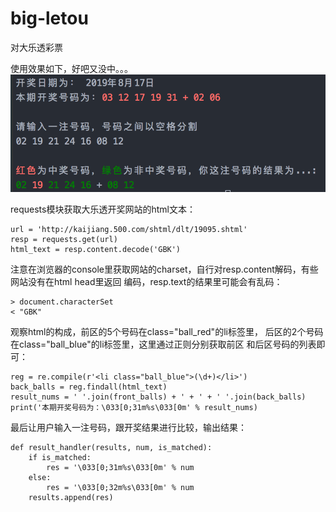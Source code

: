 # big-letou
对大乐透彩票  

使用效果如下，好吧又没中。。。  
![image](https://github.com/mikellxy/big-letou/blob/master/images/example.png)

requests模块获取大乐透开奖网站的html文本：  
```.env
url = 'http://kaijiang.500.com/shtml/dlt/19095.shtml'
resp = requests.get(url)
html_text = resp.content.decode('GBK')
```
注意在浏览器的console里获取网站的charset，自行对resp.content解码，有些网站没有在html head里返回
编码，resp.text的结果里可能会有乱码：  
```.env
> document.characterSet
< "GBK"
```  
观察html的构成，前区的5个号码在class="ball_red"的li标签里，
后区的2个号码在class="ball_blue"的li标签里，这里通过正则分别获取前区
和后区号码的列表即可：  
```.env
reg = re.compile(r'<li class="ball_blue">(\d+)</li>')
back_balls = reg.findall(html_text)
result_nums = ' '.join(front_balls) + ' + ' + ' '.join(back_balls)
print('本期开奖号码为：\033[0;31m%s\033[0m' % result_nums)
```
最后让用户输入一注号码，跟开奖结果进行比较，输出结果：  
```.env
def result_handler(results, num, is_matched):
    if is_matched:
        res = '\033[0;31m%s\033[0m' % num
    else:
        res = '\033[0;32m%s\033[0m' % num
    results.append(res)
```
